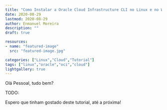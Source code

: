 ```yaml
---
title: "Como Instalar a Oracle Cloud Infrastructure CLI no Linux e no Windows"
date: 2020-08-29
lastmod: 2020-08-29
author: Enmanuel Moreira
description: ""
draft: true

resources:
- name: "featured-image"
  src: "featured-image.jpg"

categories: ["Linux","Cloud","Tutorial"]
tags: ["linux","oracle","oci","cloud"]
lightgallery: true
---
```


<!--more-->

Olá Pessoal, tudo bem?

TODO:

Espero que tinham gostado deste tutorial, até a próxima!
